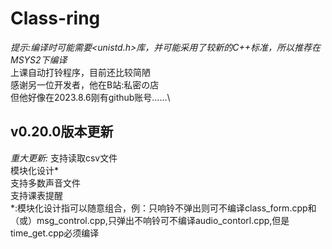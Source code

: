 # Class-ring
*提示:编译时可能需要<unistd.h>库，并可能采用了较新的C++标准，所以推荐在MSYS2下编译*\
上课自动打铃程序，目前还比较简陋\
感谢另一位开发者，他在B站:私密の店\
但他好像在2023.8.6刚有github账号……\
## v0.20.0版本更新
*重大更新:*
支持读取csv文件\
模块化设计*\
支持多数声音文件\
支持课表提醒\
*:模块化设计指可以随意组合，例：只响铃不弹出则可不编译class_form.cpp和（或）msg_control.cpp,只弹出不响铃可不编译audio_contorl.cpp,但是time_get.cpp必须编译
